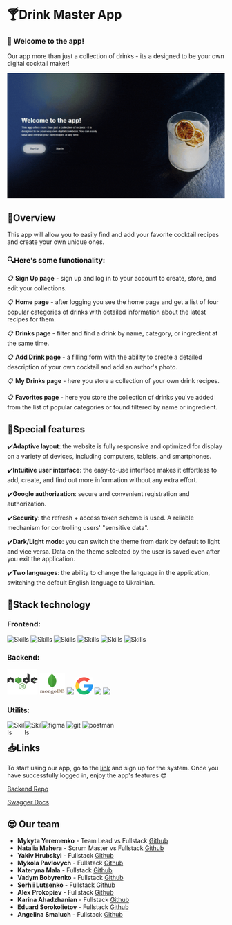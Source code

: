 # 🍸Drink Master App

### 👋 Welcome to the app!

Our app more than just a collection of drinks - its a designed to be your own
digital cocktail maker!

![Скріншот додатку](/public/readme/app-animation.gif)

## 📝Overview

This app will allow you to easily find and add your favorite cocktail recipes
and create your own unique ones.

### 🔍Here's some functionality:

📋 **Sign Up page** - sign up and log in to your account to create, store, and
edit your collections.

📋 **Home page** - after logging you see the home page and get a list of four
popular categories of drinks with detailed information about the latest recipes
for them.

📋 **Drinks page** - filter and find a drink by name, category, or ingredient at
the same time.

📋 **Add Drink page** - a filling form with the ability to create a detailed
description of your own cocktail and add an author's photo.

📋 **My Drinks page** - here you store a collection of your own drink recipes.

📋 **Favorites page** - here you store the collection of drinks you've added
from the list of popular categories or found filtered by name or ingredient.

## 🎯Special features

✔️**Adaptive layout**: the website is fully responsive and optimized for display
on a variety of devices, including computers, tablets, and smartphones.

✔️**Intuitive user interface**: the easy-to-use interface makes it effortless to
add, create, and find out more information without any extra effort.

✔️**Google authorization**: secure and convenient registration and authorization.

✔️**Security**: the refresh + access token scheme is used. A reliable mechanism
for controlling users' "sensitive data".

✔️**Dark/Light mode**: you can switch the theme from dark by default
to light and vice versa. Data on the theme selected by the user is saved even after you exit the application.

✔️**Two languages**: the ability to change the language in the application, switching the default English language to Ukrainian.

## 🔧Stack technology

### **Frontend**:

<p align="left"><img src="https://cdn.jsdelivr.net/gh/devicons/devicon/icons/react/react-original.svg" alt="Skills" width="40" height="40"/>  
<img src="https://cdn.jsdelivr.net/gh/devicons/devicon/icons/redux/redux-original.svg" alt="Skills" width="40" height="40"/> 
<img src="https://cdn.jsdelivr.net/gh/devicons/devicon/icons/html5/html5-original.svg" alt="Skills" width="40" height="40"/>  
<img src="https://cdn.jsdelivr.net/gh/devicons/devicon/icons/css3/css3-original.svg" alt="Skills" width="40" height="40"/>  
<img src="https://cdn.jsdelivr.net/gh/devicons/devicon/icons/javascript/javascript-original.svg" alt="Skills" width="40" height="40"/>  
<img src="https://www.vectorlogo.zone/logos/tailwindcss/tailwindcss-icon.svg" alt="Skills" width="40" height="40"/> </p>

### **Backend**:

<p align="left"><img src="https://raw.githubusercontent.com/devicons/devicon/master/icons/nodejs/nodejs-original-wordmark.svg" alt="nodejs" width="70" height="60"/>
<img src="https://raw.githubusercontent.com/devicons/devicon/master/icons/mongodb/mongodb-original-wordmark.svg" alt="mongodb" width="60" height="50"/>
<img src="https://raw.githubusercontent.com/swagger-api/swagger.io/wordpress/images/assets/SW-logo-clr.png" height="50">
<img src="/public/readme/google.png" height="40">
<img src="https://github.com/MarioTerron/logo-images/blob/master/logos/expressjs.png" height="30">
<img src="https://cloudinary-res.cloudinary.com/image/upload/c_scale,w_300/v1/logo/for_white_bg/cloudinary_logo_for_white_bg.svg" height="30"></p>

### **Utilits**:

<p align="left" ><img src="https://www.vectorlogo.zone/logos/figma/figma-icon.svg" alt="figma"  width="40" height="40"/>
<img src="https://www.vectorlogo.zone/logos/git-scm/git-scm-icon.svg" alt="git"  width="40" height="40"/>
<img src="https://www.vectorlogo.zone/logos/getpostman/getpostman-icon.svg"  alt="postman" width="40" height="40"/>
<img src="https://cdn.jsdelivr.net/gh/devicons/devicon/icons/vscode/vscode-original.svg" alt="Skills" align="left" width="40" height="40"/>  
<img src="https://cdn.jsdelivr.net/gh/devicons/devicon/icons/trello/trello-plain.svg" alt="Skills" align="left" width="40" height="40"/></p>

## 📥Links

To start using our app, go to the
[link](https://r3enox.github.io/frontend-drink-master/) and sign up for the
system. Once you have successfully logged in, enjoy the app's features 😎

[Backend Repo](https://github.com/R3enox/backend-drink-master)

[Swagger Docs](https://drink-master-4fm6.onrender.com/api-docs)

## 😎 Our team

- **Mykyta Yeremenko** - Team Lead vs Fullstack [Github][1]
- **Natalia Mahera** - Scrum Master vs Fullstack [Github][2]
- **Yakiv Hrubskyi** - Fullstack [Github][3]
- **Mykola Pavlovych** - Fullstack [Github][4]
- **Kateryna Mala** - Fullstack [Github][5]
- **Vadym Bobyrenko** - Fullstack [Github][6]
- **Serhii Lutsenko** - Fullstack [Github][7]
- **Alex Prokopiev** - Fullstack [Github][11]
- **Karina Ahadzhanian** - Fullstack [Github][8]
- **Eduard Sorokolietov** - Fullstack [Github][9]
- **Angelina Smaluch** - Fullstack [Github][10]

[1]: https://github.com/R3enox
[2]: https://github.com/NataliaMahera
[3]: https://github.com/y-hrubskyi
[4]: https://github.com/Mykola1612
[5]: https://github.com/malaya1855
[6]: https://github.com/wadimcka
[7]: https://github.com/SergeyLu89
[8]: https://github.com/KarinaCor
[9]: https://github.com/soroked
[10]: https://github.com/AngelinaCholak
[11]: https://github.com/AlexProkopev


